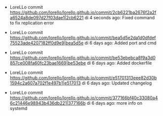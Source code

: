 * LoreLLo commit <https://github.com/lorello/lorello.github.io/commit/2cb6221ba2676f2a2fa6524a8de097d27f03dae1|2cb6221> di 4 seconds ago: Fixed command to fix replication error

* LoreLLo commit <https://github.com/lorello/lorello.github.io/commit/bea5d5e2da1d0dfdef75523ade4207182ff0d9e9|bea5d5e> di 6 days ago: Added port and cmd

* LoreLLo commit <https://github.com/lorello/lorello.github.io/commit/be53ebebca8f9a3d0857ce008fa60fc23bae1669|be53ebe> di 6 days ago: Added dockerfile

* LoreLLo commit <https://github.com/lorello/lorello.github.io/commit/e51701313eee82d30b1594c2a607a702f1e497b1|e517013> di 6 days ago: Updated changelog

* LoreLLo commit <https://github.com/lorello/lorello.github.io/commit/377166bf40c33080a46c21446e98943b436db221|377166b> di 6 days ago: more info on systemd
